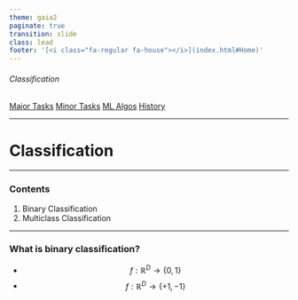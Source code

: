 ```yaml
---
theme: gaia2
paginate: true
transition: slide
class: lead
footer: '[<i class="fa-regular fa-house"></i>](index.html#Home)'
---
```


###### Classification

<div class="dashboard-tiles">
  <a class="tile-link" href="formal/aiml/major/index.html" style="--tile-bg-img:url('assets/2025-10-01-08-41-30.png');">Major Tasks</a>
  <a class="tile-link" href="formal/aiml/minor/index.html" style="--tile-bg-img:url('assets/2025-10-01-08-35-30.png');">Minor Tasks</a>
  <a class="tile-link" href="formal/aiml/mlalgos/index.html" style="--tile-bg-img:url('assets/2025-10-01-08-47-10.png');">ML Algos</a>
  <a class="tile-link" href="formal/aiml/history/index.html" style="--tile-bg-img:url('assets/2025-10-01-11-36-59.png');">History</a>
</div>

---

<!-- _class: lead invert -->

# Classification

---

### Contents

1) Binary Classification
2) Multiclass Classification

---

### What is binary classification?

<!-- _class: lead nob -->
* $$ f : \mathbb{R}^D \to \{ 0, 1 \} $$
* $$ f : \mathbb{R}^D \to \{ +1, -1 \} $$
